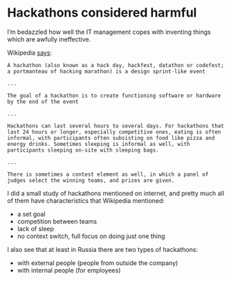 # Hackathons considered harmful

I’m bedazzled how well the IT management copes with inventing things which are awfully ineffective.

Wikipedia [says](https://en.wikipedia.org/wiki/Hackathon):

```
A hackathon (also known as a hack day, hackfest, datathon or codefest; a portmanteau of hacking marathon) is a design sprint-like event

...

The goal of a hackathon is to create functioning software or hardware by the end of the event

...

Hackathons can last several hours to several days. For hackathons that last 24 hours or longer, especially competitive ones, eating is often informal, with participants often subsisting on food like pizza and energy drinks. Sometimes sleeping is informal as well, with participants sleeping on-site with sleeping bags.

...

There is sometimes a contest element as well, in which a panel of judges select the winning teams, and prizes are given.

```

I did a small study of hackathons mentioned on internet, and pretty much all of them have characteristics that Wikipedia mentioned:
- a set goal
- competition between teams
- lack of sleep
- no context switch, full focus on doing just one thing

I also see that at least in Russia there are two types of hackathons:
- with external people (people from outside the company)
- with internal people (for employees)


